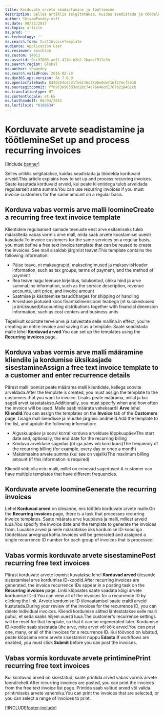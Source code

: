 ```yaml
---
title: Korduvate arvete seadistamine ja töötlemine
description: Selles artiklis selgitatakse, kuidas seadistada ja töödelda korduvaid arveid. Saate kasutada korduvaid arveid, kui peate klientidega tuleb arveldada regulaarselt sama summa.
author: ShivamPandey-msft
ms.date: 08/22/2017
ms.topic: article
ms.prod: ''
ms.technology: ''
ms.search.form: CustInvoiceTemplate
audience: Application User
ms.reviewer: roschlom
ms.custom: 14011
ms.assetid: 9cc37003-adf1-413d-b2b2-2badcf512e3b
ms.search.region: Global
ms.author: shpandey
ms.search.validFrom: 2016-02-28
ms.dyn365.ops.version: AX 7.0.0
ms.openlocfilehash: 834dc64ce531fb614bc7836e0def16f27ecf5e18
ms.sourcegitcommit: ff09736563d3cd2bc74c7664edd1767b218401cb
ms.translationtype: HT
ms.contentlocale: et-EE
ms.lasthandoff: 06/04/2021
ms.locfileid: "6188634"
---
```

# <a name="set-up-and-process-recurring-invoices"></a><span data-ttu-id="8a4ed-104">Korduvate arvete seadistamine ja töötlemine</span><span class="sxs-lookup"><span data-stu-id="8a4ed-104">Set up and process recurring invoices</span></span>

[!include [banner](../includes/banner.md)]

<span data-ttu-id="8a4ed-105">Selles artiklis selgitatakse, kuidas seadistada ja töödelda korduvaid arveid.</span><span class="sxs-lookup"><span data-stu-id="8a4ed-105">This article explains how to set up and process recurring invoices.</span></span> <span data-ttu-id="8a4ed-106">Saate kasutada korduvaid arveid, kui peate klientidega tuleb arveldada regulaarselt sama summa.</span><span class="sxs-lookup"><span data-stu-id="8a4ed-106">You can use recurring invoices if you must invoice customers for the same amount on a regular basis.</span></span>

## <a name="create-a-recurring-free-text-invoice-template"></a><span data-ttu-id="8a4ed-107">Korduva vabas vormis arve malli loomine</span><span class="sxs-lookup"><span data-stu-id="8a4ed-107">Create a recurring free text invoice template</span></span>

<span data-ttu-id="8a4ed-108">Klientidele regulaarselt samade teenuste eest arve esitamiseks tuleb määratleda vabas vormis arve mall, mida saab arvete koostamisel uuesti kasutada.</span><span class="sxs-lookup"><span data-stu-id="8a4ed-108">To invoice customers for the same services on a regular basis, you must define a free text invoice template that can be reused to create the invoices.</span></span> <span data-ttu-id="8a4ed-109">See mall sisaldab järgmist teavet:</span><span class="sxs-lookup"><span data-stu-id="8a4ed-109">This template contains the following information:</span></span>

-   <span data-ttu-id="8a4ed-110">Päise teave, nt maksugrupid, maksetingimused ja makseviis</span><span class="sxs-lookup"><span data-stu-id="8a4ed-110">Header information, such as tax groups, terms of payment, and the method of payment</span></span>
-   <span data-ttu-id="8a4ed-111">Rea teave nagu teenuse kirjeldus, tulukontod, ühiku hind ja arve summa</span><span class="sxs-lookup"><span data-stu-id="8a4ed-111">Line information, such as the service description, revenue accounts, unit price, and invoice amount</span></span>
-   <span data-ttu-id="8a4ed-112">Saatmise ja käsitsemise tasud</span><span class="sxs-lookup"><span data-stu-id="8a4ed-112">Charges for shipping or handling</span></span>
-   <span data-ttu-id="8a4ed-113">Arvestuse jaotused koos finantsdimensiooni teabega (nt kulukeskused ja äriüksused)</span><span class="sxs-lookup"><span data-stu-id="8a4ed-113">Accounting distributions together with financial dimension information, such as cost centers and business units</span></span>

<span data-ttu-id="8a4ed-114">Tegelikult koostate terve arve ja salvestate selle mallina.</span><span class="sxs-lookup"><span data-stu-id="8a4ed-114">In effect, you're creating an entire invoice and saving it as a template.</span></span> <span data-ttu-id="8a4ed-115">Saate seadistada malle lehel **Korduvad arved**.</span><span class="sxs-lookup"><span data-stu-id="8a4ed-115">You can set up the templates using the **Recurring invoices** page.</span></span>

## <a name="assign-a-free-text-invoice-template-to-a-customer-and-enter-recurrence-details"></a><span data-ttu-id="8a4ed-116">Korduva vabas vormis arve malli määramine kliendile ja kordumise üksikasjade sisestamine</span><span class="sxs-lookup"><span data-stu-id="8a4ed-116">Assign a free text invoice template to a customer and enter recurrence details</span></span>
<span data-ttu-id="8a4ed-117">Pärast malli loomist peate määrama malli klientidele, kellega soovite arveldada.</span><span class="sxs-lookup"><span data-stu-id="8a4ed-117">After the template is created, you must assign the template to the customers that you want to invoice.</span></span> <span data-ttu-id="8a4ed-118">Lisaks peate määrama, millal ja kui sageli arvet kasutatakse.</span><span class="sxs-lookup"><span data-stu-id="8a4ed-118">Additionally, you must specify when and how often the invoice will be used.</span></span> <span data-ttu-id="8a4ed-119">Malle saab määrata vahekaardil **Arve** lehel **Kliendid**.</span><span class="sxs-lookup"><span data-stu-id="8a4ed-119">You can assign the templates on the **Invoice** tab of the **Customers** page.</span></span> <span data-ttu-id="8a4ed-120">Lisage mall loendisse ja muutke järgmisi andmeid.</span><span class="sxs-lookup"><span data-stu-id="8a4ed-120">Add the template to the list, and update the following information:</span></span>

-   <span data-ttu-id="8a4ed-121">Alguskuupäev ja soovi korral korduva arvelduse lõppkuupäev</span><span class="sxs-lookup"><span data-stu-id="8a4ed-121">The start date and, optionally, the end date for the recurring billing</span></span>
-   <span data-ttu-id="8a4ed-122">Korduva arvelduse sagedus (nt iga päev või kord kuus)</span><span class="sxs-lookup"><span data-stu-id="8a4ed-122">The frequency of the recurring billing (for example, every day or once a month)</span></span>
-   <span data-ttu-id="8a4ed-123">Maksimaalne arvete summa (kui see on vajalik)</span><span class="sxs-lookup"><span data-stu-id="8a4ed-123">The maximum billing amount (if this information is required)</span></span>

<span data-ttu-id="8a4ed-124">Kliendil võib olla mitu malli, millel on erinevad sagedused.</span><span class="sxs-lookup"><span data-stu-id="8a4ed-124">A customer can have multiple templates that have different frequencies.</span></span>

## <a name="generate-the-recurring-invoices"></a><span data-ttu-id="8a4ed-125">Korduvate arvete loomine</span><span class="sxs-lookup"><span data-stu-id="8a4ed-125">Generate the recurring invoices</span></span>
<span data-ttu-id="8a4ed-126">Lehel **Korduvad arved** on ülesanne, mis töötleb korduvate arvete malle.</span><span class="sxs-lookup"><span data-stu-id="8a4ed-126">On the **Recurring invoices** page, there is a task that processes recurring invoice templates.</span></span> <span data-ttu-id="8a4ed-127">Saate määrata arve kuupäeva ja malli, millest arveid luua.</span><span class="sxs-lookup"><span data-stu-id="8a4ed-127">You specify the invoice date and the template to generate the invoices from.</span></span> <span data-ttu-id="8a4ed-128">Luuakse arved ja neile määratakse üks kordumise ID-kood iga töödeldava arvegrupi kohta.</span><span class="sxs-lookup"><span data-stu-id="8a4ed-128">Invoices will be generated and assigned a single recurrence ID number for each group of invoices that is processed.</span></span>

## <a name="post-recurring-free-text-invoices"></a><span data-ttu-id="8a4ed-129">Vabas vormis korduvate arvete sisestamine</span><span class="sxs-lookup"><span data-stu-id="8a4ed-129">Post recurring free text invoices</span></span>

<span data-ttu-id="8a4ed-130">Pärast korduvate arvete loomist kuvatakse lehel **Korduvad arved** ülesande sisestamisel arve kordumise ID-koodid.</span><span class="sxs-lookup"><span data-stu-id="8a4ed-130">After recurring invoices are generated, the invoice recurrence IDs appear in a posting task on the **Recurring invoices** page.</span></span> <span data-ttu-id="8a4ed-131">Linki klõpsates saate vaadata kõigi arvete kordumise ID-d.</span><span class="sxs-lookup"><span data-stu-id="8a4ed-131">You can view all of the invoices for a recurrence ID by clicking the link.</span></span> <span data-ttu-id="8a4ed-132">Arvete kordumise ID ülevaatamisel saate eraldi arveid kustutada.</span><span class="sxs-lookup"><span data-stu-id="8a4ed-132">During your review of the invoices for the recurrence ID, you can delete individual invoices.</span></span> <span data-ttu-id="8a4ed-133">Kliendi kordumise sätted lähtestatakse selle malli puhul, et seda saaks hiljem uuesti luua.</span><span class="sxs-lookup"><span data-stu-id="8a4ed-133">The customer's recurrence settings will be reset for that template, so that it can be regenerated later.</span></span> <span data-ttu-id="8a4ed-134">Kordumise ID-koodile saab sisestada ühe arve, mitu arvet või kõik arved.</span><span class="sxs-lookup"><span data-stu-id="8a4ed-134">You can post one, many, or all of the invoices for a recurrence ID.</span></span> <span data-ttu-id="8a4ed-135">Kui töövood on lubatud, peate klõpsama enne arvete sisestamist nuppu **Edasta**.</span><span class="sxs-lookup"><span data-stu-id="8a4ed-135">If workflows are enabled, you must click **Submit** before you can post the invoices.</span></span>

## <a name="print-recurring-free-text-invoices"></a><span data-ttu-id="8a4ed-136">Vabas vormis korduvate arvete printimine</span><span class="sxs-lookup"><span data-stu-id="8a4ed-136">Print recurring free text invoices</span></span>

<span data-ttu-id="8a4ed-137">Kui korduvad arved on sisestatud, saate printida arved vabas vormis arvete loendilehelt.</span><span class="sxs-lookup"><span data-stu-id="8a4ed-137">After recurring invoices are posted, you can print the invoices from the free text invoice list page.</span></span> <span data-ttu-id="8a4ed-138">Printida saab valitud arved või valida printimiseks arvete vahemiku.</span><span class="sxs-lookup"><span data-stu-id="8a4ed-138">You can print the invoices that are selected, or you can select a range of invoices to print.</span></span>





[!INCLUDE[footer-include](../../includes/footer-banner.md)]
